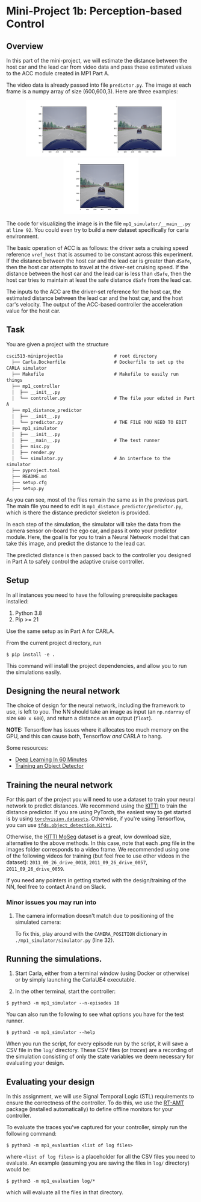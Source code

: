 Mini-Project 1b: Perception-based Control
=========================================

## Overview

In this part of the mini-project, we will estimate the distance between the host car and
the lead car from video data and pass these estimated values to the ACC module created
in MP1 Part A.

The video data is already passed into file `predictor.py`. The image at each frame is a numpy array of size (600,600,3). Here are three examples:
<!-- ![example](camera_images/dist_6.3_ego_ado.png =200) ![example](camera_images/dist_25.8_ego_ado.png){:height="36px" width="36px"} -->
<p align="center">
<img src="camera_images/dist_25.8_ego_ado.png" title="example1" width="200" height="150"><img src="camera_images/dist_6.3_ego_ado.png" title="example2" width="200" height="150"><img src="camera_images/dist_4.3_ego_ado.png" title="example3" width="200" height="150">
</p>

The code for visualizing the image is in the file `mp1_simulator/__main__.py` at `line 92`.
You could even try to build a new dataset specifically for carla environment.

The basic operation of ACC is as follows: the driver sets a cruising speed reference
`vref_host` that is assumed to be constant across this experiment. If the distance
between the host car and the lead car is greater than `dSafe`, then the host car
attempts to travel at the driver-set cruising speed. If the distance between the host
car and the lead car is less than `dSafe`, then the host car tries to maintain at least
the safe distance `dSafe` from the lead car.

The inputs to the ACC are the driver-set reference for the host car, the estimated
distance between the lead car and the host car, and the host car's velocity. The output
of the ACC-based controller the acceleration value for the host car.

## Task

You are given a project with the structure 
```
csci513-miniproject1a                   # root directory
  ├── Carla.Dockerfile                  # Dockerfile to set up the CARLA simulator
  ├── Makefile                          # Makefile to easily run things
  ├── mp1_controller
  │  ├── __init__.py
  │  └── controller.py                  # The file your edited in Part A
  ├── mp1_distance_predictor
  │  ├── __init__.py
  │  └── predictor.py                   # THE FILE YOU NEED TO EDIT
  ├── mp1_simulator
  │  ├── __init__.py
  │  ├── __main__.py                    # The test runner
  │  ├── misc.py
  │  ├── render.py
  │  └── simulator.py                   # An interface to the simulator
  ├── pyproject.toml
  ├── README.md
  ├── setup.cfg
  ├── setup.py
```

As you can see, most of the files remain the same as in the previous part. The main file
you need to edit is `mp1_distance_predictor/predictor.py`, which is there the distance
predictor skeleton is provided. 

In each step of the simulation, the simulator will take the data from the camera sensor
on-board the ego car, and pass it onto your predictor module. Here, the goal is for you
to train a Neural Network model that can take this image, and predict the distance to
the lead car.

The predicted distance is then passed back to the controller you designed in Part A to
safely control the adaptive cruise controller.

## Setup

In all instances you need to have the following prerequisite packages installed:

1. Python 3.8
2. Pip >= 21

Use the same setup as in Part A for CARLA.

From the current project directory, run

```shell
$ pip install -e .
```
This command will install the project dependencies, and allow you to run the simulations
easily.

## Designing the neural network

The choice of design for the neural network, including the framework to use, is left to
you. The NN should take an image as input (an `np.ndarray` of size `600 x 600`), and
return a distance as an output (`float`).

**NOTE:** Tensorflow has issues where it allocates too much memory on the GPU, and this can
cause both, Tensorflow _and_ CARLA to hang.

Some resources:

- [Deep Learning In 60
  Minutes](https://pytorch.org/tutorials/beginner/deep_learning_60min_blitz.html)
- [Training an Object
  Detector](https://www.pyimagesearch.com/2021/11/01/training-an-object-detector-from-scratch-in-pytorch/)


## Training the neural network

For this part of the project you will need to use a dataset to train your neural network
to predict distances. We recommend using the
[KITTI](http://www.cvlibs.net/datasets/kitti/) to train the distance predictor. If you
are using PyTorch, the easiest way to get started is by using
[`torchvision.datasets`](https://pytorch.org/vision/stable/datasets.html#kitti).
Otherwise, if you're using Tensorflow, you can use
[`tfds.object_detection.Kitti`](https://www.tensorflow.org/datasets/catalog/kitti).

Otherwise, the [KITTI MoSeg](http://webdocs.cs.ualberta.ca/~vis/kittimoseg/) dataset is
a great, low download size, alternative to the above methods. In this case, note that
each .png file in the images folder corresponds to a video frame. We recommended using
one of the following videos for training (but feel free to use other videos in the
dataset): `2011_09_26_drive_0018`, `2011_09_26_drive_0057`, `2011_09_26_drive_0059`.


If you need any pointers in getting started with the design/training of the NN, feel
free to contact Anand on Slack.

### Minor issues you may run into

1. The camera information doesn't match due to positioning of the simulated camera:

   To fix this, play around with the `CAMERA_POSITION` dictionary in
   `./mp1_simulator/simulator.py` (line 32).

## Running the simulations.


1. Start Carla, either from a terminal window (using Docker or otherwise) or by simply
   launching the CarlaUE4 executable.

2. In the other terminal, start the controller:
```shell
$ python3 -m mp1_simulator --n-episodes 10
```

You can also run the following to see what options you have for the test runner. 
```shell
$ python3 -m mp1_simulator --help
```

When you run the script, for every episode run by the script, it will save a CSV file in
the `log/` directory. These CSV files (or _traces_) are a recording of the simulation
consisting of only the state variables we deem necessary for evaluating your design.

## Evaluating your design

In this assignment, we will use Signal Temporal Logic (STL) requirements to ensure the
correctness of the controller. To do this, we use the [RT-AMT][rtamt] package (installed
automatically) to define offline monitors for your controller.

[rtamt]: https://github.com/nickovic/

To evaluate the traces you've captured for your controller, simply run the following
command:
```shell
$ python3 -m mp1_evaluation <list of log files>
```
where `<list of log files>` is a placeholder for all the CSV files you need to evaluate.
An example (assuming you are saving the files in `log/` directory) would be:
```shell
$ python3 -m mp1_evaluation log/*
```
which will evaluate all the files in that directory.
